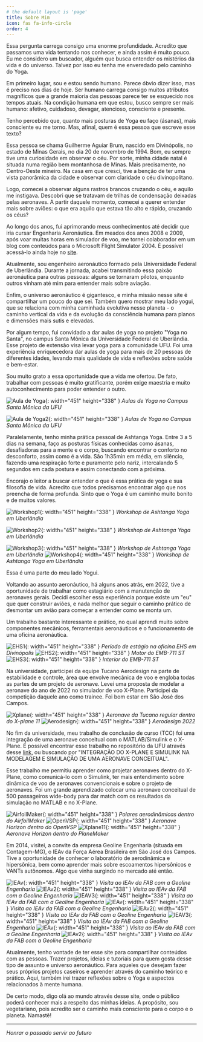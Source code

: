 ```yaml
---
# the default layout is 'page'
title: Sobre Mim
icon: fas fa-info-circle
order: 4
---
```


Essa pergunta carrega consigo uma enorme profundidade. Acredito que passamos uma vida tentando nos conhecer, e ainda assim é muito pouco. Eu me considero um buscador, alguém que busca entender os mistérios da vida e do universo. Talvez por isso eu tenha me enveredado pelo caminho do Yoga.

Em primeiro lugar, sou e estou sendo humano. Parece óbvio dizer isso, mas é preciso nos dias de hoje. Ser humano carrega consigo muitos atributos magníficos que a grande maioria das pessoas parece ter se esquecido nos tempos atuais. Na condição humana em que estou, busco sempre ser mais humano: afetivo, cuidadoso, devagar, atencioso, consciente e presente.

Tenho percebido que, quanto mais posturas de Yoga eu faço (ásanas), mais consciente eu me torno. Mas, afinal, quem é essa pessoa que escreve esse texto?

Essa pessoa se chama Guilherme Aguiar Brum, nascido em Divinópolis, no estado de Minas Gerais, no dia 20 de novembro de 1994. Bom, eu sempre tive uma curiosidade em observar o céu. Por sorte, minha cidade natal é situada numa região bem montanhosa de Minas. Mais precisamente, no Centro-Oeste mineiro. Na casa em que cresci, tive a benção de ter uma vista panorâmica da cidade e observar com claridade o céu divinopolitano.

Logo, comecei a observar alguns rastros brancos cruzando o céu, e aquilo me instigava. Descobri que se tratavam de trilhas de condensação deixadas pelas aeronaves. A partir daquele momento, comecei a querer entender mais sobre aviões: o que era aquilo que estava tão alto e rápido, cruzando os céus?

Ao longo dos anos, fui aprimorando meus conhecimentos até decidir que iria cursar Engenharia Aeronáutica. Em meados dos anos 2008 e 2009, após voar muitas horas em simulador de voo, me tornei colaborador em um blog com conteúdos para o Microsoft Flight Simulator 2004. É possível acessá-lo ainda hoje no [site](www.flightsimulator2004downloads.blogspot.com.br).

Atualmente, sou engenheiro aeronáutico formado pela Universidade Federal de Uberlândia. Durante a jornada, acabei transmitindo essa paixão aeronáutica para outras pessoas: alguns se tornaram pilotos, enquanto outros vinham até mim para entender mais sobre aviação.

Enfim, o universo aeronáutico é gigantesco, e minha missão nesse site é compartilhar um pouco do que sei. Também quero mostrar meu lado yogui, que se relaciona com minha caminhada evolutiva nesse planeta - o caminho vertical da vida e da evolução da consciência humana para planos e dimensões mais sutis e elevadas.

Por algum tempo, fui convidado a dar aulas de yoga no projeto "Yoga no Santa", no campus Santa Mônica da Universidade Federal de Uberlândia. Esse projeto de extensão visa levar yoga para a comunidade UFU. Foi uma experiência enriquecedora dar aulas de yoga para mais de 20 pessoas de diferentes idades, levando mais qualidade de vida e reflexões sobre saúde e bem-estar.

Sou muito grato a essa oportunidade que a vida me ofertou. De fato, trabalhar com pessoas é muito gratificante, porém exige maestria e muito autoconhecimento para poder entender o outro.

![Aula de Yoga](assets/img/eu1.jpg){: width="451" height="338" }
_Aulas de Yoga no Campus Santa Mônica da UFU_

![Aula de Yoga2](assets/img/eu2.jpg){: width="451" height="338" }
_Aulas de Yoga no Campus Santa Mônica da UFU_

Paralelamente, tenho minha prática pessoal de Ashtanga Yoga. Entre 3 a 5 dias na semana, faço as posturas físicas conhecidas como ásanas, desafiadoras para a mente e o corpo, buscando encontrar o conforto no desconforto, assim como é a vida. São 1h35min em média, em silêncio, fazendo uma respiração forte e puramente pelo nariz, intercalando 5 segundos em cada postura e assim conectando com a próxima.

Encorajo o leitor a buscar entender o que é essa prática de yoga e sua filosofia de vida. Acredito que todos precisamos encontrar algo que nos preencha de forma profunda. Sinto que o Yoga é um caminho muito bonito e de muitos valores.

![Workshop1](assets/img/eu3.jpg){: width="451" height="338" }
_Workshop de Ashtanga Yoga em Uberlândia_

![Workshop2](assets/img/eu4.jpeg){: width="451" height="338" }
_Workshop de Ashtanga Yoga em Uberlândia_

![Workshop3](assets/img/eu21.jpg){: width="451" height="338" }
_Workshop de Ashtanga Yoga em Uberlândia_
![Workshop4](assets/img/eu22.jpg){: width="451" height="338" }
_Workshop de Ashtanga Yoga em Uberlândia_

Essa é uma parte do meu lado Yogui.

Voltando ao assunto aeronáutico, há alguns anos atrás, em 2022, tive a oportunidade de trabalhar como estagiário com a manutenção de aeronaves gerais. Decidi escolher essa experiência porque existe um "eu" que quer construir aviões, e nada melhor que seguir o caminho prático de desmontar um avião para começar a entender como se monta um.

Um trabalho bastante interessante e prático, no qual aprendi muito sobre componentes mecânicos, ferramentais aeronáuticos e o funcionamento de uma oficina aeronáutica.

![EHS1](assets/img/eu5.jpg){: width="451" height="338" }
_Período de estágio na oficina EHS em Divinópolis_
![EHS2](assets/img/eu6.jpg){: width="451" height="338" }
_Motor do EMB-711 ST_
![EHS3](assets/img/eu7.jpg){: width="451" height="338" }
_Interior do EMB-711 ST_

Na universidade, participei da equipe Tucano Aerodesign na parte de estabilidade e controle, área que envolve mecânica de voo e engloba todas as partes de um projeto de aeronave. Levei uma proposta de modelar a aeronave do ano de 2022 no simulador de voo X-Plane. Participei da competição daquele ano como trainee. Foi bom estar em São José dos Campos.

![Xplane](assets/img/eu8.jpg){: width="451" height="338" }
_Aeronave da Tucano regular dentro do X-plane 11_
![Aerodesign](assets/img/eu9.jpg){: width="451" height="338" }
_Aerodesign 2022_

No fim da universidade, meu trabalho de conclusão de curso (TCC) foi uma integração de uma aeronave conceitual com o MATLAB/Simulink e o X-Plane. É possível encontrar esse trabalho no repositório da UFU através desse [link](https://repositorio.ufu.br/bitstream/123456789/46739/1/Integra%c3%a7%c3%a3oXplaneSimulink.pdf), ou buscando por "INTEGRAÇÃO DO X-PLANE E SIMULINK NA MODELAGEM E SIMULAÇÃO DE UMA AERONAVE CONCEITUAL".

Esse trabalho me permitiu aprender como projetar aeronaves dentro do X-Plane, como comunicá-lo com o Simulink, ter mais entendimento sobre dinâmica de voo de aeronaves convencionais e sobre o projeto de aeronaves. Foi um grande aprendizado colocar uma aeronave conceitual de 500 passageiros wide-body para dar match com os resultados da simulação no MATLAB e no X-Plane.

![AirfoilMaker](assets/img/eu10.jpg){: width="451" height="338" }
_Polares aerodinâmicas dentro do AirfoilMaker_
![OpenVSP](assets/img/eu11.jpg){: width="451" height="338" }
_Aeronave Horizon dentro do OpenVSP_
![Xplane11](assets/img/eu12.jpg){: width="451" height="338" }
_Aeronave Horizon dentro do PlaneMaker_

Em 2014, visitei, a convite da empresa Geoline Engenharia (situada em Contagem-MG), o IEAv da Força Aérea Brasileira em São José dos Campos. Tive a oportunidade de conhecer o laboratório de aerodinâmica e hipersônica, bem como aprender mais sobre escoamentos hipersônicos e VANTs autônomos. Algo que vinha surgindo no mercado até então.


![IEAv](assets/img/eu13.jpg){: width="451" height="338" }
_Visita ao IEAv da FAB com a Geoline Engenharia_
![IEAv2](assets/img/eu14.jpg){: width="451" height="338" }
_Visita ao IEAv da FAB com a Geoline Engenharia_
![IEAV3](assets/img/eu15.jpg){: width="451" height="338" }
_Visita ao IEAv da FAB com a Geoline Engenharia_
![IEAv](assets/img/eu16.jpg){: width="451" height="338" }
_Visita ao IEAv da FAB com a Geoline Engenharia_
![IEAv2](assets/img/eu17.jpg){: width="451" height="338" }
_Visita ao IEAv da FAB com a Geoline Engenharia_
![IEAV3](assets/img/eu18.jpg){: width="451" height="338" }
_Visita ao IEAv da FAB com a Geoline Engenharia_
![IEAv](assets/img/eu19.jpg){: width="451" height="338" }
_Visita ao IEAv da FAB com a Geoline Engenharia_
![IEAv2](assets/img/eu20.jpg){: width="451" height="338" }
_Visita ao IEAv da FAB com a Geoline Engenharia_

Atualmente, tenho vontade de ter esse site para compartilhar conteúdos com as pessoas. Trazer projetos, ideias e tutoriais para quem gosta desse tipo de assunto e universo aeronáutico. Para aqueles que desejam fazer seus próprios projetos caseiros e aprender através do caminho teórico e prático. Aqui, também irei trazer reflexões sobre o Yoga e aspectos relacionados à mente humana.

De certo modo, digo olá ao mundo através desse site, onde o público poderá conhecer mais a respeito das minhas ideias. A propósito, sou vegetariano, pois acredito ser o caminho mais consciente para o corpo e o planeta. Namastê!

----
*Honrar o passado servir ao futuro*